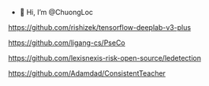 - 👋 Hi, I’m @ChuongLoc

https://github.com/rishizek/tensorflow-deeplab-v3-plus

https://github.com/ligang-cs/PseCo

https://github.com/lexisnexis-risk-open-source/ledetection

https://github.com/Adamdad/ConsistentTeacher
